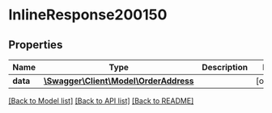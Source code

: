 # InlineResponse200150

## Properties
Name | Type | Description | Notes
------------ | ------------- | ------------- | -------------
**data** | [**\Swagger\Client\Model\OrderAddress**](OrderAddress.md) |  | [optional] 

[[Back to Model list]](../../README.md#documentation-for-models) [[Back to API list]](../../README.md#documentation-for-api-endpoints) [[Back to README]](../../README.md)

